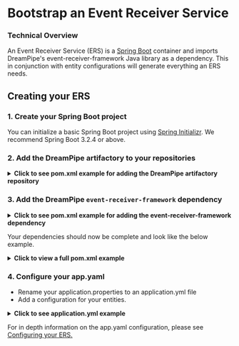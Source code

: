 # Bootstrap an Event Receiver Service

### Technical Overview

An Event Receiver Service (ERS) is a [Spring Boot](https://spring.io/projects/spring-boot) container and imports DreamPipe's event-receiver-framework Java library as a dependency. This in conjunction with entity configurations will generate everything an ERS needs.

## Creating your ERS

### 1. Create your Spring Boot project
You can initialize a basic Spring Boot project using [Spring Initializr](https://start.spring.io/). We recommend Spring Boot 3.2.4 or above.

### 2. Add the DreamPipe artifactory to your repositories

<details>
<summary><b>Click to see pom.xml example for adding the DreamPipe artifactory repository</b></summary>

```xml
	<build>
		<extensions>
			<extension>
				<groupId>com.google.cloud.artifactregistry</groupId>
				<artifactId>artifactregistry-maven-wagon</artifactId>
				<version>2.2.0</version>
			</extension>
		</extensions>
	</build>

	<repositories>
		<repository>
			<id>artifact-registry</id>
			<url>artifactregistry://us-east1-maven.pkg.dev/prj-cmm-n-build-nqzou69e95/are-usea1-maven-standard-dreampipe-release</url>
			<releases>
				<enabled>true</enabled>
				<updatePolicy>daily</updatePolicy>
			</releases>
			<snapshots>
				<enabled>true</enabled>
				<updatePolicy>always</updatePolicy>
			</snapshots>
		</repository>
	</repositories>
```
</details>

### 3. Add the DreamPipe `event-receiver-framework` dependency

<details>
<summary><b>Click to see pom.xml example for adding the event-receiver-framework dependency</b></summary>

```xml
<dependency>
    <groupId>com.origin8</groupId>
    <artifactId>event-receiver-framework</artifactId>
    <version>7.0.19</version>
</dependency>
```
</details>

Your dependencies should now be complete and look like the below example.
<details> 
<summary><b>Click to view a full pom.xml example</b></summary>

### Example pom.xml

```xml
<?xml version="1.0" encoding="UTF-8"?>
<project xmlns="http://maven.apache.org/POM/4.0.0" xmlns:xsi="http://www.w3.org/2001/XMLSchema-instance"
	xsi:schemaLocation="http://maven.apache.org/POM/4.0.0 https://maven.apache.org/xsd/maven-4.0.0.xsd">
	<modelVersion>4.0.0</modelVersion>
	<parent>
		<groupId>org.springframework.boot</groupId>
		<artifactId>spring-boot-starter-parent</artifactId>
		<version>3.2.4</version>
		<relativePath/> <!-- lookup parent from repository -->
	</parent>
	<groupId>com.myorganization</groupId>
	<artifactId>my-first-ers</artifactId>
	<version>0.0.1-SNAPSHOT</version>
	<name>my-first-ers</name>
	<description>The microservice responsible for the receiving events and persisting to the event store</description>
	<properties>
		<maven.compiler.source>17</maven.compiler.source>
		<maven.compiler.target>17</maven.compiler.target>
		<java.version>17</java.version>
	</properties>
	<dependencies>
		<dependency>
			<groupId>org.springframework.boot</groupId>
			<artifactId>spring-boot-starter-test</artifactId>
			<scope>test</scope>
		</dependency>
		<dependency>
			<groupId>com.origin8</groupId>
			<artifactId>event-receiver-framework</artifactId>
			<version>7.0.19</version>
		</dependency>
	</dependencies>

	<build>
        <plugins>
            <plugin>
                <groupId>org.springframework.boot</groupId>
                <artifactId>spring-boot-maven-plugin</artifactId>
            </plugin>
        </plugins>
		<extensions>
			<extension>
				<groupId>com.google.cloud.artifactregistry</groupId>
				<artifactId>artifactregistry-maven-wagon</artifactId>
				<version>2.2.0</version>
			</extension>
		</extensions>
	</build>

	<repositories>
		<repository>
			<id>artifact-registry</id>
			<url>artifactregistry://us-east1-maven.pkg.dev/prj-cmm-n-build-nqzou69e95/are-usea1-maven-standard-dreampipe-release</url>
			<releases>
				<enabled>true</enabled>
				<updatePolicy>daily</updatePolicy>
			</releases>
			<snapshots>
				<enabled>true</enabled>
				<updatePolicy>always</updatePolicy>
			</snapshots>
		</repository>
	</repositories>
</project>
```
</details>

### 4. Configure your app.yaml

- Rename your application.properties to an application.yml file   
- Add a configuration for your entities.

<details>
<summary><b>Click to see application.yml example</b></summary>

```yaml
origin8:
  ers:
    pubsub:
      autogenerate: true
    modelConfigurations:
##### Entity Configs
      SalesforceLead:
        entity:
          kind: salesforceLeadEvents
          materializedViewKind: salesforceLeads
          identifierProperties:
            - id
          timestampIdentifier: timestamp
      TranscriptLabel:
        entity:
          kind: transcriptLabelEvents
          materializedViewKind: transcriptLabelsMv
          identifierProperties:
            - transcriptId
          timestampIdentifier: timestamp
##################################################################################################################
    updateTopicTemplate: "pst-Extraction_${entity}_Update"
    updateSubscriptionTemplate: "psl-Extraction_${entity}_Update-ERS"
    persistedTopicTemplate: "pst-Extraction_${entity}_Persisted"
    bigQuerySubscriptionTemplate: "psl-Extraction_${entity}_Persisted_BigQuery-ERS"
    mvSubscriptionTemplate: "psl-Extraction_${entity}_Persisted_MaterializedView-ERS"

application:
  bigQuery:
    projectId: myGcpProjectId
    dataset: myBigQueryDatasetName
  datastore:
    projectId: myGcpProjectIdForDatastore
  materializedViewDatastore:
    projectId: myGcpProjectIdForDatastore
  event:
    publisher:
      topics:
        extractionUpdateResultTopicId: projects/myPubsubProject/topics/extractionUpdateResultTopicId
        materializedViewOperationTopicId: projects/myPubsubProject/topics/materializedViewOperationTopicId # Only required if autoprovisioning is enabled
    subscriber:
      subscriptions:
        materializedViewOperationSubscriptionId: projects/myPubsubProject/subscriptions/materializedViewOperationTopicId-subscription
```

</details>

For in depth information on the app.yaml configuration, please see [Configuring your ERS.](/dreampipe/ers/configuring_your_ers.md)

